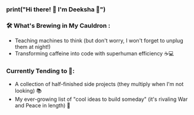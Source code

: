 ### print("Hi there! 👋 I'm Deeksha 🌸")

### 🛠️ What's Brewing in My Cauldron :
- Teaching machines to think (but don't worry, I won't forget to unplug them at night!)
- Transforming caffeine into code with superhuman efficiency ☕💻

### Currently Tending to 🫥:
- A collection of half-finished side projects (they multiply when I'm not looking) 📚
- My ever-growing list of "cool ideas to build someday" (it's rivaling War and Peace in length) 📜

 
